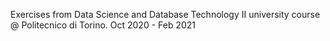 Exercises from Data Science and Database Technology II university course @ Politecnico di Torino. Oct 2020 - Feb 2021

